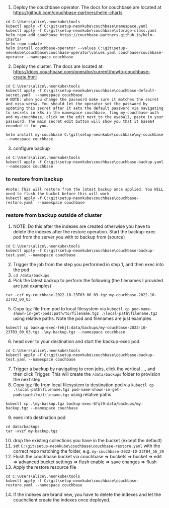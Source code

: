1. Deploy the couchbase operator. The docs for couchbase are located at https://github.com/couchbase-partners/helm-charts
```
cd C:\Users\alice\.neonkube\tools
kubectl apply -f C:\git\setup-neonkube\couchbase\namespace.yaml
kubectl apply -f C:\git\setup-neonkube\couchbase\storage-class.yaml
helm repo add couchbase https://couchbase-partners.github.io/helm-charts/
helm repo update
helm install couchbase-operator --values C:\git\setup-neonkube\couchbase\couchbase-operator\values.yaml couchbase/couchbase-operator --namespace couchbase
```
2. Deploy the cluster. The docs are located at: https://docs.couchbase.com/operator/current/howto-couchbase-create.html
```
cd C:\Users\alice\.neonkube\tools
kubectl apply -f C:\git\setup-neonkube\couchbase\couchbase-default-secret.yaml  --namespace couchbase
# NOTE: when you change the password make sure it matches the secret and visa-versa. You should let the operator set the password by updating this secret after it sets the default password via navigating to secrets in k8s in the namespace couchbase, fing my-couchbase-auth and my-couchbase, click on the edit next to the eyeball, paste in your password. The main secret edit button will show you that it base64 encoded it for you.

helm install my-couchbase C:\git\setup-neonkube\couchbase\my-couchbase --namespace couchbase
```

3. configure backup
```
cd C:\Users\alice\.neonkube\tools
kubectl apply -f C:\git\setup-neonkube\couchbase\couchbase-backup.yaml --namespace couchbase
```

### to restore from backup
```
#note: This will restore from the latest backup once applied. You WILL need to flush the bucket before this will work
kubectl apply -f C:\git\setup-neonkube\couchbase\couchbase-restore.yaml  --namespace couchbase
```

### restore from backup outside of cluster
1. NOTE: Do this after the indexes are created otherwise you have to delete the indexes after the restore operation.  Start the backup-exec pod from the server you with to backup from (source)
```
cd C:\Users\alice\.neonkube\tools
kubectl apply -f C:\git\setup-neonkube\couchbase\couchbase-backup-test.yaml --namespace couchbase
```
2. Trigger the job from the step you performed in step 1, and then exec into the pod 
3. `cd /data/backups`
4. Pick the latest backup to perform the following (the filenames I provided are just examples)
```
tar -czf my-couchbase-2022-10-23T03_00_03.tgz my-couchbase-2022-10-23T03_00_03
```
5. Copy tgz file from pod to local filesystem via `kubectl cp pod-name-shown-in-get-pods:path/to/filename.tgz .\local-path\filename.tgz`  using relative paths. Note the pod and filenames are just examples
```
kubectl cp backup-exec-fehjt:data/backups/my-couchbase-2022-10-23T03_00_03.tgz .\my-backup.tgz --namespace couchbase
```
6. head over to your destination and start the backup-exec pod.
```
cd C:\Users\alice\.neonkube\tools
kubectl apply -f C:\git\setup-neonkube\couchbase\couchbase-backup-test.yaml --namespace couchbase
```
7. Trigger a backup by navigating to cron jobs, click the vertical ..., and then click Trigger. This will create the `/data/backups` folder to provision the next step.
8. Copy tgz file from local filesystem to destination pod via `kubectl cp .\local-path\filename.tgz pod-name-shown-in-get-pods:path/to/filename.tgz` using relative paths
```
kubectl cp .\my-backup.tgz backup-exec-6fql9:data/backups/my-backup.tgz --namespace couchbase
```
9. exec into destination pod
```
cd data/backups
tar -xvzf my-backup.tgz
```
10. drop the existing collections you have in the bucket (except the default)
11. set `C:\git\setup-neonkube\couchbase\couchbase-restore.yaml` with the correct repo matching the folder, e.g. `my-couchbase-2022-10-23T04_56_39`
12. Flush the couchbase bucket via couchbase => buckets => bucket => edit => advanced bucket settings => flush enable => save changes => flush
13. Apply the restore resource file
```
cd C:\Users\alice\.neonkube\tools
kubectl apply -f C:\git\setup-neonkube\couchbase\couchbase-restore.yaml --namespace couchbase
```
14. If the indexes are brand new, you have to delete the indexes and let the couchclient create the indexes once deployed.